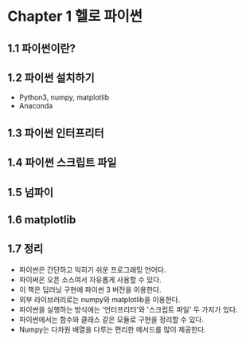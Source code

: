 # Chapter 1 헬로 파이썬

## 1.1 파이썬이란?

## 1.2 파이썬 설치하기

- Python3, numpy, matplotlib
- Anaconda

## 1.3 파이썬 인터프리터

## 1.4 파이썬 스크립트 파일

## 1.5 넘파이

## 1.6 matplotlib

## 1.7 정리
- 파이썬은 간단하고 익히기 쉬운 프로그래밍 언어다.
- 파이써은 오픈 소스여서 자유롭게 사용할 수 있다.
- 이 책은 딥러닝 구현에 파이썬 3 버전을 이용한다.
- 외부 라이브러리로는 numpy와 matplotlib을 이용한다.
- 파이썬을 실행하는 방식에는 '언터프리터'와 '스크립트 파일' 두 가지가 있다.
- 파이썬에서는 함수와 클래스 같은 모듈로 구현을 정리할 수 있다.
- Numpy는 다차원 배열을 다루는 편리한 메서드를 많이 제공한다.
